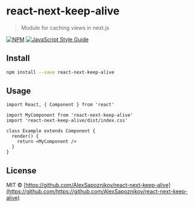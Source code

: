 # react-next-keep-alive

> Module for caching views in next.js

[![NPM](https://img.shields.io/npm/v/react-next-keep-alive.svg)](https://www.npmjs.com/package/react-next-keep-alive) [![JavaScript Style Guide](https://img.shields.io/badge/code_style-standard-brightgreen.svg)](https://standardjs.com)

## Install

```bash
npm install --save react-next-keep-alive
```

## Usage

```tsx
import React, { Component } from 'react'

import MyComponent from 'react-next-keep-alive'
import 'react-next-keep-alive/dist/index.css'

class Example extends Component {
  render() {
    return <MyComponent />
  }
}
```

## License

MIT © [https://github.com/AlexSapoznikov/react-next-keep-alive](https://github.com/https://github.com/AlexSapoznikov/react-next-keep-alive)
